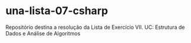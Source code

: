 # una-lista-07-csharp
Repositório destina a resolução da Lista de Exercício VII. UC: Estrutura de Dados e Análise de Algoritmos
